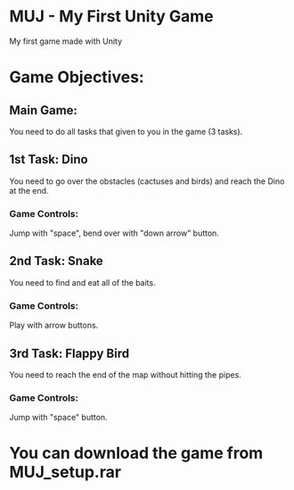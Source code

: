 # MUJ - My First Unity Game
My first game made with Unity

# Game Objectives:

## Main Game:
You need to do all tasks that given to you in the game (3 tasks).
## 1st Task: Dino
You need to go over the obstacles (cactuses and birds) and reach the Dino at the end.
### Game Controls:
Jump with "space", bend over with "down arrow" button.
## 2nd Task: Snake
You need to find and eat all of the baits.
### Game Controls:
Play with arrow buttons.
## 3rd Task: Flappy Bird
You need to reach the end of the map without hitting the pipes.
### Game Controls:
Jump with "space" button.
# You can download the game from MUJ_setup.rar
